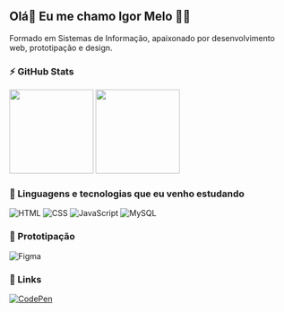 ## Olá👋 Eu me chamo Igor Melo 👨‍💻

Formado em Sistemas de Informação, apaixonado por desenvolvimento web, prototipação e design.

<!-- <a href="https://github.com/Igor-dev-18/Igor-dev-18">
    <p align="left"><img src="https://komarev.com/ghpvc/?username=igor-dev-18&style=flat-square&color=blueviolet" alt="Profile view counter"/></p>
</a> -->

### ⚡ GitHub Stats
<div style="display:inline-block">
<img  height="150em" alt="" src="https://github-readme-stats.vercel.app/api?username=igor-dev-18&show_icons=true&theme=monokai">
<img height="150em" alt="" src="https://github-readme-stats.vercel.app/api/top-langs/?username=igor-dev-18&layout=compact&theme=monokai">

</div>


### 🚀 Linguagens e tecnologias que eu venho estudando

<div>

<img alt="HTML" src="https://img.shields.io/badge/HTML5-E34F26?style=for-the-badge&logo=html5&logoColor=white">

<img alt="CSS" src="https://img.shields.io/badge/CSS3-1572B6?style=for-the-badge&logo=css3&logoColor=white">

<img alt="JavaScript" src="https://img.shields.io/badge/JavaScript-F7DF1E?style=for-the-badge&logo=javascript&logoColor=black">
  
<img alt="MySQL" src="https://img.shields.io/badge/MySQL-00000F?style=for-the-badge&logo=mysql&logoColor=white">



</div>

### 🎨 Prototipação

<div>

<img alt="Figma" src="https://img.shields.io/badge/Figma-F24E1E?style=for-the-badge&logo=figma&logoColor=white">

</div>

### 👦 Links

[![CodePen](https://img.shields.io/badge/Codepen-000000?style=for-the-badge&logo=codepen&logoColor=white)](https://codepen.io/igor-dev-18)
